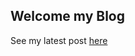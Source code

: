 ## Welcome my Blog

See my latest post [here](https://github.com/gsaverchenko/gsaverchenko.github.io/blob/main/Posts/TheStartupChecklist.md)